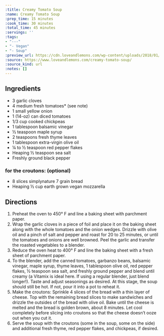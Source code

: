 ```yaml
---
:title: Creamy Tomato Soup
:name: Creamy Tomato Soup
:prep_time: 15 minutes
:cook_time: 30 minutes
:total_time: 45 minutes
:servings: ''
:tags:
- "---"
- "- Vegan"
- "- Soup"
:preview_url: https://cdn.loveandlemons.com/wp-content/uploads/2018/01/tomato-soup-150x150.jpg
:source: https://www.loveandlemons.com/creamy-tomato-soup/
:source_kind: url
:notes: []
---
```


## Ingredients
- 3  garlic cloves
- 4  medium fresh tomatoes* (see note)
- 1  small yellow onion
- 1 (14-oz) can diced tomatoes
- 1/3 cup cooked chickpeas
- 1 tablespoon balsamic vinegar
- ½ teaspoon maple syrup
- 2 teaspoons fresh thyme leaves
- 1 tablespoon extra-virgin olive oil
- ¼ to ½ teaspoon red pepper flakes
- Heaping ½ teaspoon sea salt
- Freshly ground black pepper

### for the croutons: (optional)
- 8 slices simplynature 7 grain bread
- Heaping ½ cup earth grown vegan mozzarella


## Directions
1. Preheat the oven to 450° F and line a baking sheet with parchment paper.
2. Wrap the garlic cloves in a piece of foil and place it on the baking sheet along with the whole tomatoes and the onion wedges. Drizzle with olive oil and a pinch of salt and pepper and roast for 20 to 25 minutes, or until the tomatoes and onions are well browned. Peel the garlic and transfer the roasted vegetables to a blender.
3. Reduce the oven heat to 400° F and line the baking sheet with a fresh sheet of parchment paper.
4. To the blender, add the canned tomatoes, garbanzo beans, balsamic vinegar, maple syrup, thyme leaves, 1 tablespoon olive oil, red pepper flakes, ½ teaspoon sea salt, and freshly ground pepper and blend until creamy (a Vitamix is ideal here. If using a regular blender, just blend longer!). Taste and adjust seasonings as desired. At this stage, the soup should still be hot. If not, pour it into a pot to reheat it.
5. Make the croutons: Sprinkle 4 slices of the bread with a thin layer of cheese. Top with the remaining bread slices to make sandwiches and drizzle the outsides of the bread with olive oil. Bake until the cheese is melted and the bread is golden brown, about 8 minutes. Let cool completely before slicing into croutons so that the cheese doesn’t ooze out when you cut it.
6. Serve the soup with the croutons (some in the soup, some on the side) and additional fresh thyme, red pepper flakes, and chickpeas, if desired.
